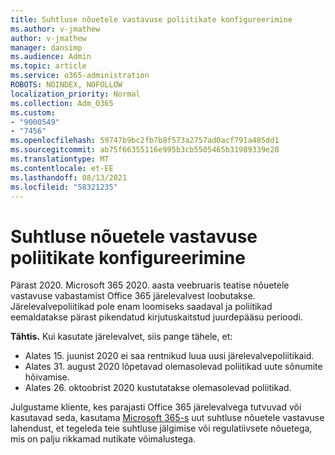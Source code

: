 ```yaml
---
title: Suhtluse nõuetele vastavuse poliitikate konfigureerimine
ms.author: v-jmathew
author: v-jmathew
manager: dansimp
ms.audience: Admin
ms.topic: article
ms.service: o365-administration
ROBOTS: NOINDEX, NOFOLLOW
localization_priority: Normal
ms.collection: Adm_O365
ms.custom:
- "9000549"
- "7456"
ms.openlocfilehash: 59747b9bc2fb7b8f573a2757ad0acf791a485dd1
ms.sourcegitcommit: ab75f66355116e995b3cb5505465b31989339e28
ms.translationtype: MT
ms.contentlocale: et-EE
ms.lasthandoff: 08/13/2021
ms.locfileid: "58321235"
---
```

# <a name="configure-communication-compliance-policies"></a>Suhtluse nõuetele vastavuse poliitikate konfigureerimine

Pärast 2020. Microsoft 365 2020. aasta veebruaris teatise nõuetele vastavuse vabastamist Office 365 järelevalvest loobutakse. Järelevalvepoliitikad pole enam loomiseks saadaval ja poliitikad eemaldatakse pärast pikendatud kirjutuskaitstud juurdepääsu perioodi.

**Tähtis.** Kui kasutate järelevalvet, siis pange tähele, et:

- Alates 15. juunist 2020 ei saa rentnikud luua uusi järelevalvepoliitikaid.
- Alates 31. august 2020 lõpetavad olemasolevad poliitikad uute sõnumite hõivamise.
- Alates 26. oktoobrist 2020 kustutatakse olemasolevad poliitikad.

Julgustame kliente, kes parajasti Office 365 järelevalvega tutvuvad või kasutavad seda, kasutama [Microsoft 365-s](https://go.microsoft.com/fwlink/?linkid=2128593) uut suhtluse nõuetele vastavuse lahendust, et tegeleda teie suhtluse jälgimise või regulatiivsete nõuetega, mis on palju rikkamad nutikate võimalustega.
